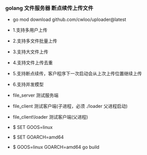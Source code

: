 ### golang 文件服务器 断点续传上传文件

* go mod download github.com/cwloo/uploader@latest

* 1.支持多用户上传
* 2.支持多文件批量上传
* 3.支持大文件上传
* 4.支持文件上传去重
* 5.支持断点续传，客户程序下一次启动会从上次上传位置继续上传
* 6.支持并发模型

* file_server         测试服务端
* file_client         测试客户端(子进程，必须 ./loader 父进程启动)
* file_client\loader 测试客户端(父进程)

* $ SET GOOS=linux
* $ SET GOARCH=amd64
* $ GOOS=linux GOARCH=amd64 go build